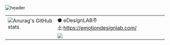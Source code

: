 
![header](https://capsule-render.vercel.app/api?type=Cylinder&color=0:E040FB,100:2FE4ED&height=170&section=header&text=YoungJo&fontSize=50&fontColor=FFFFFF)


|||
|-----|----|
|![Anurag's GitHub stats](https://github-readme-stats.vercel.app/api?username=YoungJo-YOO&show_icons=true&theme=radical)| ● eDesignLAB주소:<https://emotiondesignlab.com/>|
||<img src="https://emotiondesignlabdotcom.files.wordpress.com/2015/11/edesign_logo_final_last_2.jpg?w=244"> |

 


